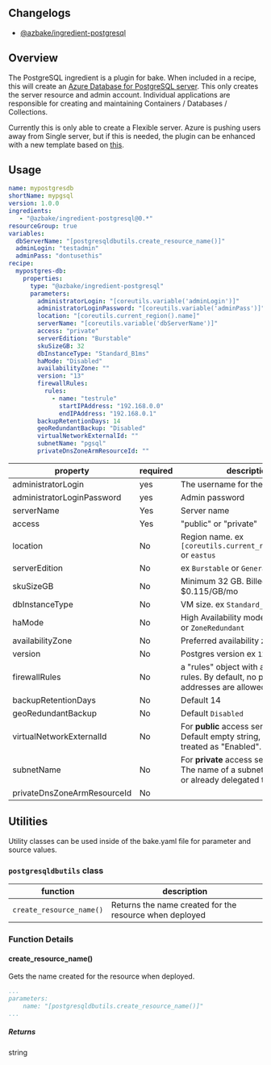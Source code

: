 ## Changelogs

* [@azbake/ingredient-postgresql](./CHANGELOG.md)

## Overview

The PostgreSQL ingredient is a plugin for bake. When included in a recipe, this will create an [Azure Database for PostgreSQL server](https://docs.microsoft.com/en-us/azure/postgresql/).
This only creates the server resource and admin account. Individual applications are responsible for creating and maintaining Containers / Databases / Collections.

Currently this is only able to create a Flexible server. Azure is pushing users away from Single server, but if this is needed, the plugin can be enhanced with a new template based on [this](https://docs.microsoft.com/en-us/azure/postgresql/quickstart-create-postgresql-server-database-using-arm-template?tabs=azure-portal).

## Usage

```yaml
name: mypostgresdb
shortName: mypgsql
version: 1.0.0
ingredients:
   - "@azbake/ingredient-postgresql@0.*"
resourceGroup: true
variables:
  dbServerName: "[postgresqldbutils.create_resource_name()]"
  adminLogin: "testadmin"
  adminPass: "dontusethis"
recipe:
  mypostgres-db:
    properties:
      type: "@azbake/ingredient-postgresql"
      parameters:
        administratorLogin: "[coreutils.variable('adminLogin')]"
        administratorLoginPassword: "[coreutils.variable('adminPass')]"
        location: "[coreutils.current_region().name]"
        serverName: "[coreutils.variable('dbServerName')]"
        access: "private" 
        serverEdition: "Burstable" 
        skuSizeGB: 32 
        dbInstanceType: "Standard_B1ms"
        haMode: "Disabled"
        availabilityZone: ""
        version: "13"
        firewallRules:
          rules:
            - name: "testrule"
              startIPAddress: "192.168.0.0"
              endIPAddress: "192.168.0.1"
        backupRetentionDays: 14
        geoRedundantBackup: "Disabled"
        virtualNetworkExternalId: ""
        subnetName: "pgsql"
        privateDnsZoneArmResourceId: ""
```

| property | required | description |
| -------- | -------- | ----------- |
| administratorLogin | yes | The username for the server admin |
| administratorLoginPassword | yes | Admin password  |
| serverName | Yes | Server name  |
| access | Yes | "public" or "private" |
| location | No | Region name. ex `[coreutils.current_region().name]` or `eastus` |
| serverEdition | No | ex `Burstable` or `GeneralPurpose` |
| skuSizeGB | No | Minimum 32 GB. Billed at $0.115/GB/mo|
| dbInstanceType | No | VM size. ex `Standard_B1ms` |
| haMode | No | High Availability mode. ex `Disabled` or `ZoneRedundant` |
| availabilityZone | No | Preferred availability zone. ex `1` or `2` |
| version | No | Postgres version ex `12` or `13` |
| firewallRules | No | a "rules" object with an array of rules. By default, no public IP addresses are allowed. |
| backupRetentionDays | No | Default 14 |
| geoRedundantBackup | No | Default `Disabled` |
| virtualNetworkExternalId | No | For **public** access servers only. Default empty string, which is treated as "Enabled". |
| subnetName | No | For **private** access servers only. The name of a subnet that's empty or already delegated to PostgreSQL |
| privateDnsZoneArmResourceId | No | |



## Utilities

Utility classes can be used inside of the bake.yaml file for parameter and source values.


### ``postgresqldbutils`` class

| function | description |
| -------- | ----------- |
| `create_resource_name()` | Returns the name created for the resource when deployed |

### Function Details

#### create_resource_name()

Gets the name created for the resource when deployed.

```yaml
...
parameters:
    name: "[postgresqldbutils.create_resource_name()]"
...
```

##### Returns

string